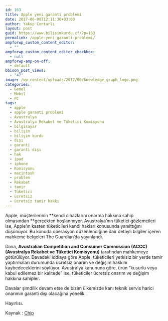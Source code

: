 ```yaml
---
id: 163
title: Apple yeni garanti problemi
date: 2017-06-08T12:11:30+03:00
author: Yakup Contarlı
layout: post
guid: https://www.bilisimkurdu.cf/?p=163
permalink: /apple-yeni-garanti-problemi/
ampforwp_custom_content_editor:
  - ""
ampforwp_custom_content_editor_checkbox:
  - null
ampforwp-amp-on-off:
  - default
bbioon_post_views:
  - "47"
image: /wp-content/uploads/2017/06/knowledge_graph_logo.png
categories:
  - Genel
  - Mobil
  - PC
tags:
  - apple
  - apple garanti problemi
  - Avustralya
  - Avustralya Rekabet ve Tüketici Komisyonu
  - bilgisayar
  - bilişim
  - bilişim kurdu
  - dışı
  - garanti
  - garanti dışı
  - hak
  - ipad
  - iphone
  - Komisyonu
  - macintosh
  - problem
  - Rekabet
  - tamir
  - Tüketici
  - ücretsiz
  - ücretsiz tamir hakkı
---
```

Apple, müşterilerinin **kendi cihazlarını onarma hakkına sahip olmasından **gerçekten hoşlanmıyor. Avustralya&#8217;nın tüketici gözlemcileri ise, Apple&#8217;ın kasten tüketicileri kendi hakları konusunda yanılttığını düşünüyor. Bu konuda operasyon düzenlendiğine dair detaylı bilgiler içeren mahkeme belgeleri The Guardian&#8217;da yayınlandı.

Dava, **Avustralian Competition and Consumer Commission (ACCC) (Avustralya Rekabet ve Tüketici Komisyonu)** tarafından mahkemeye götürülüyor. Davadaki iddiaya göre Apple, tüketicileri yetkisiz bir yerde tamir yaptırmaları durumunda ücretsiz onarım ve değişim hakkını kaybedeceklerini söylüyor. Avustralya kanununa göre, ürün &#8220;kusurlu veya kabul edilemez bir kalitede&#8221; ise, tüketiciler ücretsiz onarım ve değişim hakkına sahipler.

Davalar şimdilik devam etse de bizim ülkemizde kanı teknik servis harici onarımın garanti dışı olacağına yönelik.

Hayırlısı.

Kaynak : <a href="https://www.chip.com.tr" target="_blank" rel="noopener noreferrer">Chip</a>